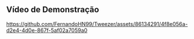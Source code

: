 ## Vídeo de Demonstração

https://github.com/FernandoHN99/Tweezer/assets/86134291/4f8e056a-d2e4-4d0e-867f-5af02a7059a0
